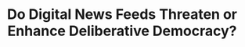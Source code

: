 ---
categories: ['data science', 'research', 'articles', 'all_articles']
provider_display: "www.theatlantic.com"
provider_name: "www.theatlantic.com"
favicon_url: "https://cdn.theatlantic.com/assets/static/b/theatlantic/common/img/favicon.ico"
title: "Do Digital News Feeds Threaten or Enhance Deliberative Democracy?"
published: "2016-06-29T08:00:00"
source: http://www.theatlantic.com/politics/archive/2016/06/do-digital-news-feeds-threaten-or-enhance-deliberative-democracy/489263/
thumbnail: https://cdn.theatlantic.com/assets/media/img/mt/2016/06/thumbs_up/facebook.jpg?1467157600
---